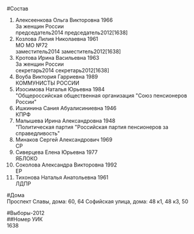 #Состав  
1. Алексеенкова Ольга Викторовна 1966  
    За женщин России  
    председатель2014 председатель2012[1638]  
2. Козлова Лилия Николаевна 1961  
    МО МО №72  
    заместитель2014 заместитель2012[1638]  
3. Кротова Ирина Васильевна 1963  
    За женщин России  
    секретарь2014 секретарь2012[1638]  
4. Воуба Виктория Гарриевна 1989  
    КОММУНИСТЫ РОССИИ  
5. Изосимова Наталья Юрьевна 1984  
    "Общероссийская общественная организация "Союз пенсионеров России"  
6. Ишкинина Сания Абуалисиниевна 1946  
    КПРФ  
7. Малышева Ирина Александровна 1948  
    "Политическая партия "Российская партия пенсионеров за справедливость"  
8. Минаков Сергей Александрович 1969  
    СР  
9. Сиверцева Елена Юрьевна 1977  
    ЯБЛОКО  
10. Соколова Александра Викторовна 1992  
    ЕР  
11. Тихонова Наталья Анатольевна 1961  
    ЛДПР  

#Дома  
Проспект Славы, дома: 60, 64 Софийская улица, дома: 48 к1, 48 к3, 50  
  
#Выборы-2012  
##Номер УИК  
1638  
